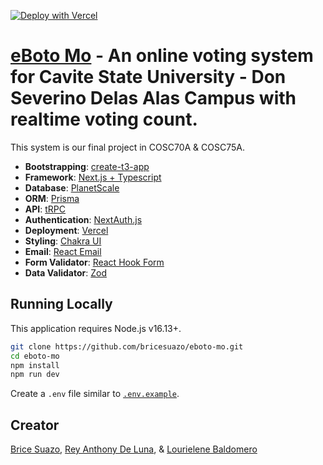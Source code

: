 [![Deploy with Vercel](https://vercel.com/button)](https://vercel.com/new/clone?repository-url=https://github.com/bricesuazo/eboto-mo)

# [eBoto Mo](https://eboto-mo.com/) - An online voting system for Cavite State University - Don Severino Delas Alas Campus with realtime voting count.

This system is our final project in COSC70A & COSC75A.

- **Bootstrapping**: [create-t3-app](https://create.t3.gg/)
- **Framework**: [Next.js + Typescript](https://nextjs.org/)
- **Database**: [PlanetScale](https://planetscale.com/)
- **ORM**: [Prisma](https://www.prisma.io//)
- **API**: [tRPC](https://trpc.io/)
- **Authentication**: [NextAuth.js](https://next-auth.js.org/)
- **Deployment**: [Vercel](https://vercel.com)
- **Styling**: [Chakra UI](https://chakra-ui.com/)
- **Email**: [React Email](https://react.email/)
- **Form Validator**: [React Hook Form](https://react-hook-form.com/)
- **Data Validator**: [Zod](https://zod.dev/)

## Running Locally

This application requires Node.js v16.13+.

```bash
git clone https://github.com/bricesuazo/eboto-mo.git
cd eboto-mo
npm install
npm run dev
```

Create a `.env` file similar to [`.env.example`](https://github.com/bricesuazo/eboto-mo/blob/main/.env.example).

## Creator

[Brice Suazo](mailto:bricebrine.suazo@cvsu.edu.ph),
[Rey Anthony De Luna](mailto:reyanthony.deluna@cvsu.edu.ph), &
[Lourielene Baldomero](mailto:lourielene.baldomero@cvsu.edu.ph)
